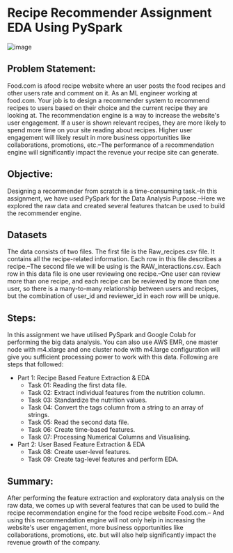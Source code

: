 # Recipe Recommender Assignment EDA Using PySpark

![image](https://github.com/ArnabSaha1/Recipe-Recommender-EDA-Using-PySpark/assets/170148135/4d7657d6-a4cc-400f-9df1-efe6b4e6e232)

## Problem Statement:
Food.com is afood recipe website where an user posts the food recipes and other users rate and comment on it. As an ML engineer working at food.com. Your job is to design a recommender system to recommend recipes 
to users based on their choice and the current recipe they are looking at. The recommendation engine is a way to increase the website's user engagement. If a user is shown relevant recipes, they are more likely to spend more time on your site reading about recipes. Higher user engagement will likely result in more business opportunities like collaborations, promotions, etc.–The performance of a recommendation engine will significantly impact the revenue your recipe site can generate.

## Objective:
Designing a recommender from scratch is a time-consuming task.–In this assignment, we have used PySpark for the Data Analysis Purpose.–Here we explored the raw data and created several features thatcan be used to build the recommender engine.

## Datasets
The data consists of two files. The first file is the Raw_recipes.csv file. It contains all the recipe-related information. Each row in this file describes a recipe.–The second file we will be using is the RAW_interactions.csv. Each row in this data file is one user reviewing one recipe.–One user can review more than one recipe, and each recipe can be reviewed by more than one user, so there is a many-to-many relationship between users and recipes, but the combination of user_id and reviewer_id in each row will be unique.

## Steps:
In this assignment we have utilised PySpark and Google Colab for performing the big data analysis. You can also use AWS EMR, one master node with m4.xlarge and one cluster node with m4.large configuration will give you sufficient processing power to work with this data. Following are steps that followed:
- Part 1: Recipe Based Feature Extraction & EDA
    - Task 01: Reading the first data file.
    - Task 02: Extract individual features from the nutrition column.
    - Task 03: Standardize the nutrition values.
    - Task 04: Convert the tags column from a string to an array of strings.
    - Task 05: Read the second data file.
    - Task 06: Create time-based features.
    - Task 07: Processing Numerical Columns and Visualising.
- Part 2: User Based Feature Extraction & EDA
    - Task 08: Create user-level features.
    - Task 09: Create tag-level features and perform EDA.
 ## Summary:
After performing the feature extraction and exploratory data analysis on the raw data, we comes up with several features that can be used to build the recipe recommendation engine for the food recipe website Food.com.– And using this recommendation engine will not only help in increasing the website's user engagement, more business opportunities like collaborations, promotions, etc. but will also help significantly impact the revenue growth of the company.
